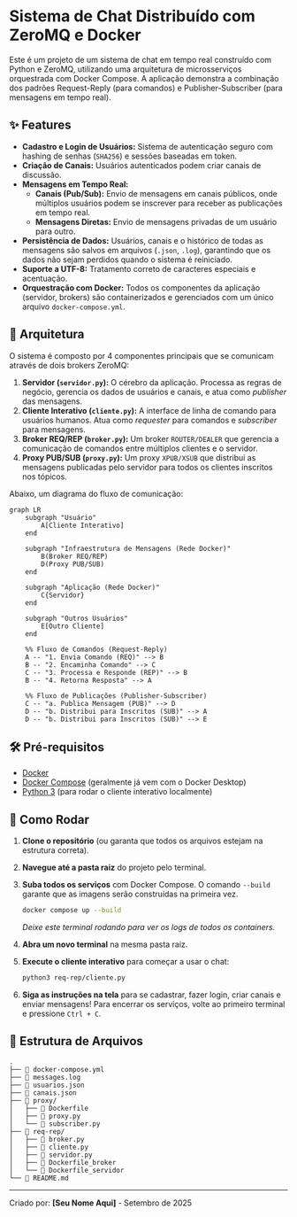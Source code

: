 # Sistema de Chat Distribuído com ZeroMQ e Docker

Este é um projeto de um sistema de chat em tempo real construído com Python e ZeroMQ, utilizando uma arquitetura de microsserviços orquestrada com Docker Compose. A aplicação demonstra a combinação dos padrões Request-Reply (para comandos) e Publisher-Subscriber (para mensagens em tempo real).

## ✨ Features

* **Cadastro e Login de Usuários:** Sistema de autenticação seguro com hashing de senhas (`SHA256`) e sessões baseadas em token.
* **Criação de Canais:** Usuários autenticados podem criar canais de discussão.
* **Mensagens em Tempo Real:**
    * **Canais (Pub/Sub):** Envio de mensagens em canais públicos, onde múltiplos usuários podem se inscrever para receber as publicações em tempo real.
    * **Mensagens Diretas:** Envio de mensagens privadas de um usuário para outro.
* **Persistência de Dados:** Usuários, canais e o histórico de todas as mensagens são salvos em arquivos (`.json`, `.log`), garantindo que os dados não sejam perdidos quando o sistema é reiniciado.
* **Suporte a UTF-8:** Tratamento correto de caracteres especiais e acentuação.
* **Orquestração com Docker:** Todos os componentes da aplicação (servidor, brokers) são containerizados e gerenciados com um único arquivo `docker-compose.yml`.

## 📐 Arquitetura

O sistema é composto por 4 componentes principais que se comunicam através de dois brokers ZeroMQ:

1.  **Servidor (`servidor.py`):** O cérebro da aplicação. Processa as regras de negócio, gerencia os dados de usuários e canais, e atua como *publisher* das mensagens.
2.  **Cliente Interativo (`cliente.py`):** A interface de linha de comando para usuários humanos. Atua como *requester* para comandos e *subscriber* para mensagens.
3.  **Broker REQ/REP (`broker.py`):** Um broker `ROUTER/DEALER` que gerencia a comunicação de comandos entre múltiplos clientes e o servidor.
4.  **Proxy PUB/SUB (`proxy.py`):** Um proxy `XPUB/XSUB` que distribui as mensagens publicadas pelo servidor para todos os clientes inscritos nos tópicos.

Abaixo, um diagrama do fluxo de comunicação:

```mermaid
graph LR
    subgraph "Usuário"
        A[Cliente Interativo]
    end

    subgraph "Infraestrutura de Mensagens (Rede Docker)"
        B(Broker REQ/REP)
        D(Proxy PUB/SUB)
    end
    
    subgraph "Aplicação (Rede Docker)"
        C{Servidor}
    end

    subgraph "Outros Usuários"
        E[Outro Cliente]
    end

    %% Fluxo de Comandos (Request-Reply)
    A -- "1. Envia Comando (REQ)" --> B
    B -- "2. Encaminha Comando" --> C
    C -- "3. Processa e Responde (REP)" --> B
    B -- "4. Retorna Resposta" --> A

    %% Fluxo de Publicações (Publisher-Subscriber)
    C -- "a. Publica Mensagem (PUB)" --> D
    D -- "b. Distribui para Inscritos (SUB)" --> A
    D -- "b. Distribui para Inscritos (SUB)" --> E
```

## 🛠️ Pré-requisitos

* [Docker](https://www.docker.com/get-started)
* [Docker Compose](https://docs.docker.com/compose/install/) (geralmente já vem com o Docker Desktop)
* [Python 3](https://www.python.org/downloads/) (para rodar o cliente interativo localmente)

## 🚀 Como Rodar

1.  **Clone o repositório** (ou garanta que todos os arquivos estejam na estrutura correta).

2.  **Navegue até a pasta raiz** do projeto pelo terminal.

3.  **Suba todos os serviços** com Docker Compose. O comando `--build` garante que as imagens serão construídas na primeira vez.
    ```bash
    docker compose up --build
    ```
    *Deixe este terminal rodando para ver os logs de todos os containers.*

4.  **Abra um novo terminal** na mesma pasta raiz.

5.  **Execute o cliente interativo** para começar a usar o chat:
    ```bash
    python3 req-rep/cliente.py
    ```

6.  **Siga as instruções na tela** para se cadastrar, fazer login, criar canais e enviar mensagens! Para encerrar os serviços, volte ao primeiro terminal e pressione `Ctrl + C`.

## 📂 Estrutura de Arquivos

```
.
├── 📄 docker-compose.yml
├── 📄 messages.log
├── 📄 usuarios.json
├── 📄 canais.json
├── 📂 proxy/
│   ├── 📄 Dockerfile
│   ├── 📄 proxy.py
│   └── 📄 subscriber.py
├── 📂 req-rep/
│   ├── 📄 broker.py
│   ├── 📄 cliente.py
│   ├── 📄 servidor.py
│   ├── 📄 Dockerfile_broker
│   └── 📄 Dockerfile_servidor
└── 📄 README.md
```

---
Criado por: **[Seu Nome Aqui]** - Setembro de 2025
